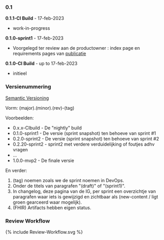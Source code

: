 
### 0.1

**0.1.1-CI Build** - 17-feb-2023

* work-in-progress

**0.1.0-sprint1** - 17-feb-2023

* Voorgelegd ter review aan de productowner : index page en requirements pages van [publicatie](https://vdzel.home.xs4all.nl/zorgviewer-ig/)

**0.1.0-CI Build** - up to 17-feb-2023

* initieel

### Versienummering

[Semantic Versioning](https://semver.org/)

Vorm: (major).(minor).(rev)-(tag)

Voorbeelden:

* 0.x.x-CIbuild - De "nightly" build
* 0.1.0-sprint1 - De versie (sprint snapshot) ten behoeve van sprint #1
* 0.2.0-sprint2 - De versie (sprint snapshot) ten behoeve van sprint #2
* 0.2.20-sprint2 - sprint2 met verdere verduidelijking of foutjes adhv vragen
* ...
* 1.0.0-mvp2 - De finale versie

En verder:

1. (tag) noemen zoals we de sprint noemen in DevOps.
1. Onder de titels van paragrafen "(draft)" of "(sprint1)".
1. In changelog, deze pagina van de IG, per sprint een overzichtje van paragrafen waar iets is gewijzigd en zichtbaar als (new-content / ligt groen gearceerd waar mogelijk).
1. (FHIR) Artifacts hebben eigen status.

### Review Workflow

<div>
{% include Review-Workflow.svg %}
</div>